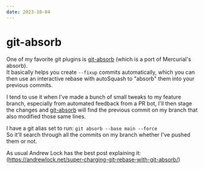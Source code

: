 ```yaml
---
date: 2023-10-04
---
```


# git-absorb



One of my favorite git plugins is [git-absorb](https://github.com/tummychow/git-absorb) (which is a port of Mercurial's absorb).  
It basically helps you create `--fixup` commits automatically, which you can then use an interactive rebase with autoSquash to "absorb" them into your previous commits.

I tend to use it when I've made a bunch of small tweaks to my feature branch, especially from automated feedback from a PR bot, I'll then stage the changes and [git-absorb](https://github.com/tummychow/git-absorb) will find the previous commit on my branch that also modified those same lines.

I have a git alias set to run:
`git absorb --base main --force`  
So it'll search through all the commits on my branch whether I've pushed them or not.

As usual Andrew Lock has the best post explaining it: (https://andrewlock.net/super-charging-git-rebase-with-git-absorb/)
